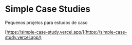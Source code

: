 # Simple Case Studies
Pequenos projetos para estudos de caso

[https://simple-case-study.vercel.app/](https://simple-case-study.vercel.app/)
